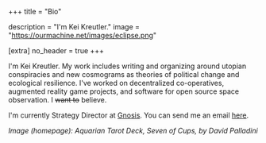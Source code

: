 +++
title = "Bio"

description = "I'm Kei Kreutler."
image = "https://ourmachine.net/images/eclipse.png"

[extra]
no_header = true
+++

	
I'm Kei Kreutler. My work includes writing and organizing around utopian conspiracies and new cosmograms as theories of political change and ecological resilience. I've worked on decentralized co-operatives, augmented reality game projects, and software for open source space observation. I <strike>want to</strike> believe.

I'm currently Strategy Director at [Gnosis](https://gnosis.io). You can send me an email [here](mailto:kei+blog@ourmachine.net).

_Image (homepage): Aquarian Tarot Deck, Seven of Cups, by David Palladini_